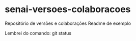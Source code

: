 # senai-versoes-colaboracoes
Repositório de versões e colaborações
Readme de exemplo

Lembrei do comando: git status
